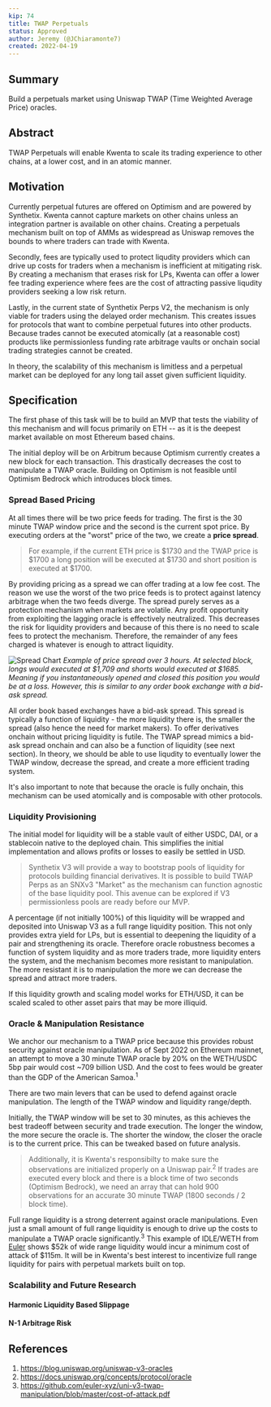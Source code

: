 ```yaml
---
kip: 74
title: TWAP Perpetuals
status: Approved
author: Jeremy (@JChiaramonte7)
created: 2022-04-19
---
```


## Summary

Build a perpetuals market using Uniswap TWAP (Time Weighted Average Price) oracles.

## Abstract

TWAP Perpetuals will enable Kwenta to scale its trading experience to other chains, at a lower cost, and in an atomic manner.

## Motivation

Currently perpetual futures are offered on Optimism and are powered by Synthetix. Kwenta cannot capture markets on other chains unless an integration partner is available on other chains. Creating a perpetuals mechanism built on top of AMMs as widespread as Uniswap removes the bounds to where traders can trade with Kwenta.

Secondly, fees are typically used to protect liqudity providers which can drive up costs for traders when a mechanism is inefficient at mitigating risk. By creating a mechanism that erases risk for LPs, Kwenta can offer a lower fee trading experience where fees are the cost of attracting passive liqudity providers seeking a low risk return.

Lastly, in the current state of Synthetix Perps V2, the mechanism is only viable for traders using the delayed order mechanism. This creates issues for protocols that want to combine perpetual futures into other products. Because trades cannot be executed atomically (at a reasonable cost) products like permissionless funding rate arbitrage vaults or onchain social trading strategies cannot be created.

In theory, the scalability of this mechanism is limitless and a perpetual market can be deployed for any long tail asset given sufficient liquidity.

## Specification

The first phase of this task will be to build an MVP that tests the viability of this mechanism and will focus primarily on ETH -- as it is the deepest market available on most Ethereum based chains.

The initial deploy will be on Arbitrum because Optimism currently creates a new block for each transaction. This drastically decreases the cost to manipulate a TWAP oracle. Building on Optimism is not feasible until Optimism Bedrock which introduces block times.

### Spread Based Pricing

At all times there will be two price feeds for trading. The first is the 30 minute TWAP window price and the second is the current spot price. By executing orders at the "worst" price of the two, we create a **price spread**.

> For example, if the current ETH price is $1730 and the TWAP price is $1700 a long position will be executed at $1730 and short position is executed at $1700.

By providing pricing as a spread we can offer trading at a low fee cost. The reason we use the worst of the two price feeds is to protect against latency arbitrage when the two feeds diverge. The spread purely serves as a protection mechanism when markets are volatile. Any profit opportunity from exploiting the lagging oracle is effectively neutralized. This decreases the risk for liquidity providers and because of this there is no need to scale fees to protect the mechanism. Therefore, the remainder of any fees charged is whatever is enough to attract liquidity.

![Spread Chart](../../images/kip-74-spread.png)
_Example of price spread over 3 hours. At selected block, longs would executed at $1,709 and shorts would executed at $1685. Meaning if you instantaneously opened and closed this position you would be at a loss. However, this is similar to any order book exchange with a bid-ask spread._

All order book based exchanges have a bid-ask spread. This spread is typically a function of liquidity - the more liquidity there is, the smaller the spread (also hence the need for market makers). To offer derivatives onchain without pricing liquidity is futile. The TWAP spread mimics a bid-ask spread onchain and can also be a function of liquidity (see next section). In theory, we should be able to use liqudity to eventually lower the TWAP window, decrease the spread, and create a more efficient trading system.

It's also important to note that because the oracle is fully onchain, this mechanism can be used atomically and is composable with other protocols.

### Liquidity Provisioning

The initial model for liquidity will be a stable vault of either USDC, DAI, or a stablecoin native to the deployed chain. This simplifies the initial implementation and allows profits or losses to easily be settled in USD.

> Synthetix V3 will provide a way to bootstrap pools of liquidity for protocols building financial derivatives. It is possible to build TWAP Perps as an SNXv3 "Market" as the mechanism can function agnostic of the base liquidity pool. This avenue can be explored if V3 permissionless pools are ready before our MVP.

A percentage (if not initially 100%) of this liquidity will be wrapped and deposited into Uniswap V3 as a full range liquidity position. This not only provides extra yield for LPs, but is essential to deepening the liquidity of a pair and strengthening its oracle. Therefore oracle robustness becomes a function of system liquidity and as more traders trade, more liquidity enters the system, and the mechanism becomes more resistant to manipulation. The more resistant it is to manipulation the more we can decrease the spread and attract more traders.

If this liquidity growth and scaling model works for ETH/USD, it can be scaled scaled to other asset pairs that may be more illiquid.

### Oracle & Manipulation Resistance

We anchor our mechanism to a TWAP price because this provides robust security against oracle manipulation. As of Sept 2022 on Ethereum mainnet, an attempt to move a 30 minute TWAP oracle by 20% on the WETH/USDC 5bp pair would cost ~709 billion USD. And the cost to fees would be greater than the GDP of the American Samoa.<sup>1</sup>

There are two main levers that can be used to defend against oracle manipulation. The length of the TWAP window and liquidity range/depth.

Initially, the TWAP window will be set to 30 minutes, as this achieves the best tradeoff between security and trade execution. The longer the window, the more secure the oracle is. The shorter the window, the closer the oracle is to the current price. This can be tweaked based on future analysis.

> Additionally, it is Kwenta's responsibilty to make sure the observations are initialized properly on a Uniswap pair.<sup>2</sup> If trades are executed every block and there is a block time of two seconds (Optimism Bedrock), we need an array that can hold 900 observations for an accurate 30 minute TWAP (1800 seconds / 2 block time).

Full range liquidity is a strong deterrent against oracle manipulations. Even just a small amount of full range liquidity is enough to drive up the costs to manipulate a TWAP oracle significantly.<sup>3</sup> This example of IDLE/WETH from [Euler](https://docs.euler.finance/euler-protocol/getting-started/methodology/oracle-rating#how-to-improve-the-oracle-rating) shows $52k of wide range liquidity would incur a minimum cost of attack of $115m. It will be in Kwenta's best interest to incentivize full range liquidity for pairs with perpetual markets built on top.

### Scalability and Future Research

#### Harmonic Liquidity Based Slippage

#### N-1 Arbitrage Risk

## References

1. https://blog.uniswap.org/uniswap-v3-oracles
2. https://docs.uniswap.org/concepts/protocol/oracle
3. https://github.com/euler-xyz/uni-v3-twap-manipulation/blob/master/cost-of-attack.pdf
